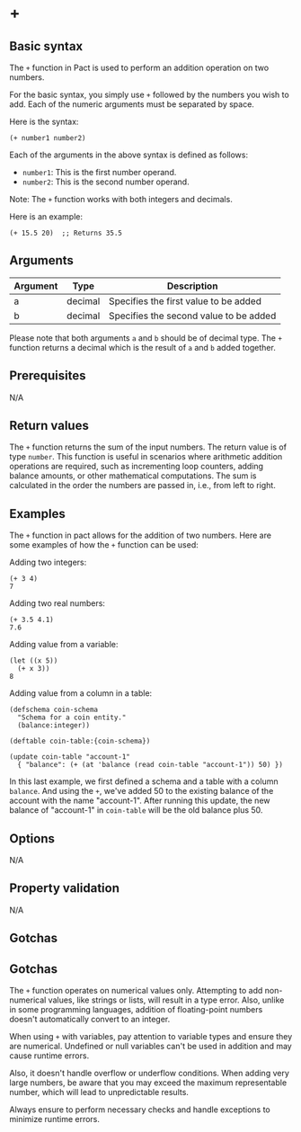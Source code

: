 # +

## Basic syntax

The `+` function in Pact is used to perform an addition operation on two numbers. 

For the basic syntax, you simply use `+` followed by the numbers you wish to add. Each of the numeric arguments must be separated by space. 

Here is the syntax:

```pact
(+ number1 number2)
```

Each of the arguments in the above syntax is defined as follows:

- `number1`: This is the first number operand. 
- `number2`: This is the second number operand. 

Note: The `+` function works with both integers and decimals.

Here is an example:

```pact
(+ 15.5 20)  ;; Returns 35.5
```

## Arguments

| Argument | Type | Description |
| --- | --- | --- |
| a | decimal | Specifies the first value to be added |
| b | decimal | Specifies the second value to be added | 
Please note that both arguments `a` and `b` should be of decimal type. The `+` function returns a decimal which is the result of `a` and `b` added together.

## Prerequisites

N/A

## Return values

The `+` function returns the sum of the input numbers. The return value is of type `number`. This function is useful in scenarios where arithmetic addition operations are required, such as incrementing loop counters, adding balance amounts, or other mathematical computations. The sum is calculated in the order the numbers are passed in, i.e., from left to right.

## Examples

The `+` function in pact allows for the addition of two numbers. Here are some examples of how the `+` function can be used:

Adding two integers:

```pact
(+ 3 4)
7
```

Adding two real numbers:

```pact
(+ 3.5 4.1)
7.6
```

Adding value from a variable:

```pact
(let ((x 5))
  (+ x 3))
8
```

Adding value from a column in a table:

```pact
(defschema coin-schema 
  "Schema for a coin entity."
  (balance:integer))

(deftable coin-table:{coin-schema})

(update coin-table "account-1" 
  { "balance": (+ (at 'balance (read coin-table "account-1")) 50) })
```
In this last example, we first defined a schema and a table with a column `balance`. And using the `+`, we've added 50 to the existing balance of the account with the name "account-1". After running this update, the new balance of "account-1" in `coin-table` will be the old balance plus 50.

## Options

N/A

## Property validation

N/A

## Gotchas

## Gotchas

The `+` function operates on numerical values only. Attempting to add non-numerical values, like strings or lists, will result in a type error. Also, unlike in some programming languages, addition of floating-point numbers doesn't automatically convert to an integer.

When using `+` with variables, pay attention to variable types and ensure they are numerical. Undefined or null variables can't be used in addition and may cause runtime errors. 

Also, it doesn't handle overflow or underflow conditions. When adding very large numbers, be aware that you may exceed the maximum representable number, which will lead to unpredictable results.

Always ensure to perform necessary checks and handle exceptions to minimize runtime errors.

